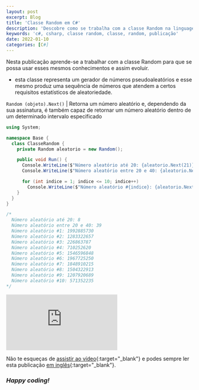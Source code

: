 ```yaml
---
layout: post
excerpt: Blog
title: 'Classe Random em C#'
description: 'Descobre como se trabalha com a classe Random na linguagem de programação C#. Obtém respostas às tuas dúvidas com a teoria e os exemplos apresentados.'
keywords: 'c#, csharp, classe random, classe, random, publicação'
date: 2022-01-10
categories: [C#]
---
```


Nesta publicação aprende-se a trabalhar com a classe Random para que se possa usar esses mesmos conhecimentos e assim evoluir.

- esta classe representa um gerador de números pseudoaleatórios e esse mesmo produz uma sequência de números que atendem a certos requisitos estatísticos de aleatoriedade.

`Random (objeto).Next()` | Retorna um número aleatório e, dependendo da sua assinatura, é também capaz de retornar um número aleatório dentro de um determinado intervalo especificado

```csharp
using System;

namespace Base {
  class ClasseRandom {
    private Random aleatorio = new Random();

    public void Run() {
      Console.WriteLine($"Número aleatório até 20: {aleatorio.Next(21)}");
      Console.WriteLine($"Número aleatório entre 20 e 40: {aleatorio.Next(20, 41)}");

      for (int indice = 1; indice <= 10; indice++)
        Console.WriteLine($"Número aleatório #{indice}: {aleatorio.Next()}");
    }
  }
}

/*
  Número aleatório até 20: 8
  Número aleatório entre 20 e 40: 39
  Número aleatório #1: 1992885730
  Número aleatório #2: 1283322657
  Número aleatório #3: 226863787
  Número aleatório #4: 710252620
  Número aleatório #5: 1546596848
  Número aleatório #6: 1967725250
  Número aleatório #7: 1848910215
  Número aleatório #8: 1504322913
  Número aleatório #9: 1207920689
  Número aleatório #10: 571352235
*/
```

<div class="video-container">
  <iframe src="https://www.youtube.com/embed/8NxhJZz7UmU" frameborder="0" allowfullscreen></iframe>
</div>

Não te esqueças de [assistir ao vídeo](https://youtu.be/8NxhJZz7UmU){:target="\_blank"} e podes sempre ler esta publicação [em inglês](https://nelsonsilvadev.com/blog/20220110/random-class-in-csharp/){:target="\_blank"}.

### _Happy coding!_
